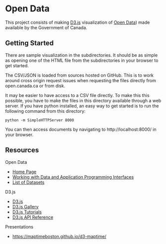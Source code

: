 # Open Data

This project consists of making [D3.js](https://d3js.org/) visualization of [Open Data](http://open.canada.ca/en/open-data)) made available by the Government of Canada.

## Getting Started

There are sample visualization in the subdirectories. It should be as simple as opening one of the HTML file from the subdirectories in your browser to get started.

The CSV/JSON is loaded from sources hosted on GitHub. This is to work around cross origin request issues when requesting the files directly from open.canada.ca or from disk.

It may be easier to have access to a CSV file directly. To make this this possible, you have to make the files in this directory available through a web server. If you have python installed, an easy way to get started is to run the following command from this directory:

```
python -m SimpleHTTPServer 8000
```

You can then access documents by navigating to http://localhost:8000/ in your browser.


## Resources

Open Data

* [Home Page](http://open.canada.ca/en/open-data)
* [Working with Data and Application Programming Interfaces](http://open.canada.ca/en/working-data)
* [List of Datasets](http://open.canada.ca/data/en/dataset)

D3.js

* [D3.js](https://d3js.org/)
* [D3.js Gallery](https://github.com/d3/d3/wiki/Gallery)
* [D3.js Tutorials](https://github.com/d3/d3/wiki/Tutorials)
* [D3.js API Reference](https://github.com/d3/d3/blob/master/API.md)

Presentations

* https://maptimeboston.github.io/d3-maptime/
